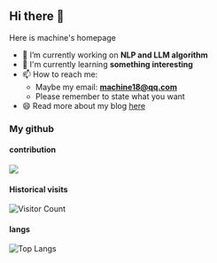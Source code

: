## Hi there 👋
Here is machine's homepage
- 🔭 I’m currently working on **NLP and LLM algorithm**
- 🌱 I'm currently learning **something interesting**
- 📫 How to reach me:
  - Maybe my email: **machine18@qq.com**
  - Please remember to state what you want
- 😄 Read more about my blog [here](TODO)


### My github

#### contribution
![](https://github-readme-stats.vercel.app/api?username=machine981&show_icons=true&theme=transparent)

#### Historical visits
![Visitor Count](https://profile-counter.glitch.me/machine981/count.svg)

#### langs 
![Top Langs](https://github-readme-stats.vercel.app/api/top-langs/?username=machine981&layout=compact&theme=transparent)

